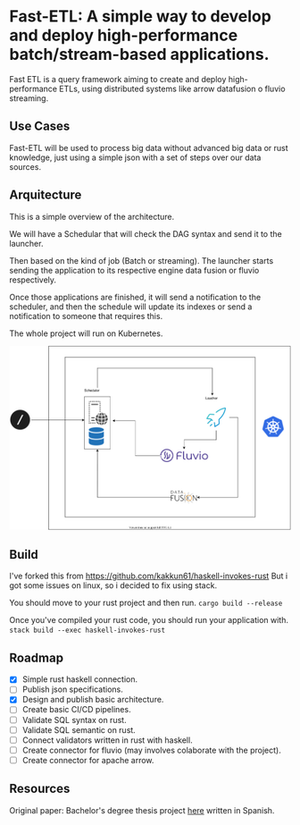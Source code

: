 # Fast-ETL: A simple way to develop and deploy high-performance batch/stream-based applications.
Fast ETL is a query framework aiming to create and deploy high-performance ETLs, using distributed systems like arrow datafusion o fluvio streaming.

## Use Cases

Fast-ETL will be used to process big data without advanced big data or rust knowledge, just using a simple json with a set of steps over our data sources.

## Arquitecture

This is a simple overview of the architecture.

We will have a Schedular that will check the DAG syntax and send it to the launcher.

Then based on the kind of job (Batch or streaming). The launcher starts sending the application to its respective engine data fusion or fluvio respectively.

Once those applications are finished, it will send a notification to the scheduler, and then the schedule will update its indexes or send a notification to someone that requires this.


The whole project will run on Kubernetes.


![Arquitecture](/Architecture.drawio.svg)

## Build

I've forked this from https://github.com/kakkun61/haskell-invokes-rust
But i got some issues on linux, so i decided to fix using stack.

You should move to your rust project and then run.
`cargo build --release`

Once you've compiled your rust code, you should run your application with.
`stack build --exec haskell-invokes-rust`

## Roadmap

- [x] Simple rust haskell connection.
- [ ] Publish json specifications.
- [x] Design and publish basic architecture.
- [ ] Create basic CI/CD pipelines.
- [ ] Validate SQL syntax on rust.
- [ ] Validate SQL semantic on rust.
- [ ] Connect validators written in rust with haskell.
- [ ] Create connector for fluvio (may involves colaborate with the project).
- [ ] Create connector for apache arrow.

## Resources
Original paper: Bachelor's degree thesis project [here](./Proyecto%20de%202021.docx.pdf) written in Spanish.
